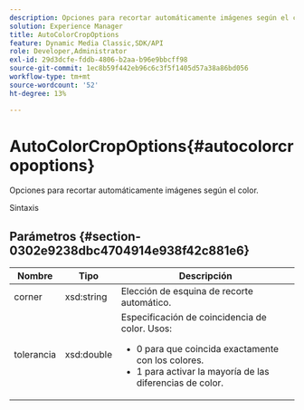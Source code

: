 ```yaml
---
description: Opciones para recortar automáticamente imágenes según el color.
solution: Experience Manager
title: AutoColorCropOptions
feature: Dynamic Media Classic,SDK/API
role: Developer,Administrator
exl-id: 29d3dcfe-fddb-4806-b2aa-b96e9bbcff98
source-git-commit: 1ec8b59f442eb96c6c3f5f1405d57a38a86bd056
workflow-type: tm+mt
source-wordcount: '52'
ht-degree: 13%

---
```


# AutoColorCropOptions{#autocolorcropoptions}

Opciones para recortar automáticamente imágenes según el color.

Sintaxis

## Parámetros {#section-0302e9238dbc4704914e938f42c881e6}

<table id="table_F6A0DBA37F704C2097C617A0A6767566"> 
 <thead> 
  <tr> 
   <th colname="col1" class="entry"> Nombre </th> 
   <th colname="col2" class="entry"> Tipo </th> 
   <th colname="col3" class="entry"> Descripción </th> 
  </tr> 
 </thead>
 <tbody> 
  <tr> 
   <td colname="col1"> <span class="codeph"> <span class="varname"> corner</span> </span> </td> 
   <td colname="col2"> <span class="codeph"> xsd:string</span> </td> 
   <td colname="col3"> Elección de esquina de recorte automático. </td> 
  </tr> 
  <tr> 
   <td colname="col1"> <span class="codeph"> <span class="varname"> tolerancia</span> </span> </td> 
   <td colname="col2"> <span class="codeph"> xsd:double</span> </td> 
   <td colname="col3">Especificación de coincidencia de color. Usos: 
    <ul id="ul_FE5423B857AE43FCBA7A9AEA76C754CC">
     <li id="li_01E3BD0AB8DA4C408B47CB02B269404A">0 para que coincida exactamente con los colores. </li>
     <li id="li_FCE21384265D4ECE9C0D785F1BB32C3A">1 para activar la mayoría de las diferencias de color. </li>
    </ul></td> 
  </tr> 
 </tbody> 
</table>
